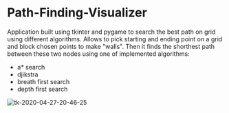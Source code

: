# Path-Finding-Visualizer
Application built using tkinter and pygame to search the best path on grid using different algorithms.
Allows to pick starting and ending point on a grid and block chosen points to make "walls".
Then it finds the shorthest path between these two nodes using one of implemented algorithms:

  - a* search
  - djikstra
  - breath first search
  - depth first search
 
![tk-2020-04-27-20-46-25](https://user-images.githubusercontent.com/50465266/80415853-6d36b400-88d3-11ea-8b67-2c93acff9b3c.gif)
